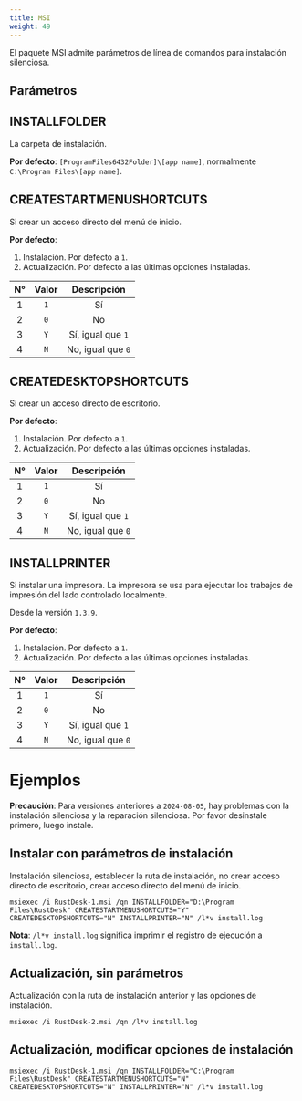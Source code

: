 ```yaml
---
title: MSI
weight: 49
---
```


El paquete MSI admite parámetros de línea de comandos para instalación silenciosa.

## Parámetros

## INSTALLFOLDER

La carpeta de instalación.

**Por defecto**: `[ProgramFiles6432Folder]\[app name]`, normalmente `C:\Program Files\[app name]`.


## CREATESTARTMENUSHORTCUTS

Si crear un acceso directo del menú de inicio.

**Por defecto**:
1. Instalación. Por defecto a `1`.
2. Actualización. Por defecto a las últimas opciones instaladas.

| N° | Valor | Descripción |
| :---: | :---: | :---: |
| 1 | `1` | Sí |
| 2 | `0` | No |
| 3 | `Y` | Sí, igual que `1` |
| 4 | `N` | No, igual que `0` |

## CREATEDESKTOPSHORTCUTS

Si crear un acceso directo de escritorio.

**Por defecto**:
1. Instalación. Por defecto a `1`.
2. Actualización. Por defecto a las últimas opciones instaladas.

| N° | Valor | Descripción |
| :---: | :---: | :---: |
| 1 | `1` | Sí |
| 2 | `0` | No |
| 3 | `Y` | Sí, igual que `1` |
| 4 | `N` | No, igual que `0` |

## INSTALLPRINTER

Si instalar una impresora. La impresora se usa para ejecutar los trabajos de impresión del lado controlado localmente.

Desde la versión `1.3.9`.

**Por defecto**:
1. Instalación. Por defecto a `1`.
2. Actualización. Por defecto a las últimas opciones instaladas.

| N° | Valor | Descripción |
| :---: | :---: | :---: |
| 1 | `1` | Sí |
| 2 | `0` | No |
| 3 | `Y` | Sí, igual que `1` |
| 4 | `N` | No, igual que `0` |

# Ejemplos

**Precaución**: Para versiones anteriores a `2024-08-05`, hay problemas con la instalación silenciosa y la reparación silenciosa. Por favor desinstale primero, luego instale.

## Instalar con parámetros de instalación

Instalación silenciosa, establecer la ruta de instalación, no crear acceso directo de escritorio, crear acceso directo del menú de inicio.

```
msiexec /i RustDesk-1.msi /qn INSTALLFOLDER="D:\Program Files\RustDesk" CREATESTARTMENUSHORTCUTS="Y" CREATEDESKTOPSHORTCUTS="N" INSTALLPRINTER="N" /l*v install.log
```

**Nota**: `/l*v install.log` significa imprimir el registro de ejecución a `install.log`.

## Actualización, sin parámetros

Actualización con la ruta de instalación anterior y las opciones de instalación.

```
msiexec /i RustDesk-2.msi /qn /l*v install.log
```

## Actualización, modificar opciones de instalación

```
msiexec /i RustDesk-1.msi /qn INSTALLFOLDER="C:\Program Files\RustDesk" CREATESTARTMENUSHORTCUTS="N" CREATEDESKTOPSHORTCUTS="N" INSTALLPRINTER="N" /l*v install.log
```